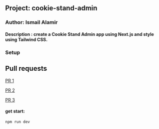 ## Project: cookie-stand-admin

### Author: Ismail Alamir 

#### Description : create a Cookie Stand Admin app using Next.js and style using Tailwind CSS.

### Setup
## Pull requests
 [PR 1](https://github.com/IsmailAlamir/cookie-stand-admin/pull/1)
 
 [PR 2](https://github.com/IsmailAlamir/cookie-stand-admin/pull/2)
 
 [PR 3](https://github.com/IsmailAlamir/cookie-stand-admin/pull/3)

#### get start:
```
npm run dev
```
